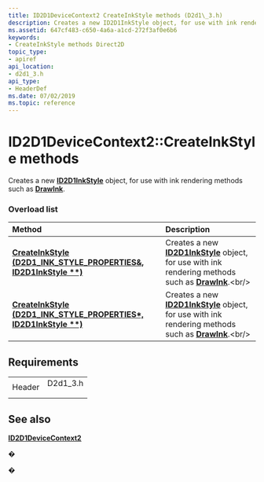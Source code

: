 ```yaml
---
title: ID2D1DeviceContext2 CreateInkStyle methods (D2d1\_3.h)
description: Creates a new ID2D1InkStyle object, for use with ink rendering methods such as DrawInk.
ms.assetid: 647cf483-c650-4a6a-a1cd-272f3af0e6b6
keywords:
- CreateInkStyle methods Direct2D
topic_type:
- apiref
api_location:
- d2d1_3.h
api_type:
- HeaderDef
ms.date: 07/02/2019
ms.topic: reference
---
```


# ID2D1DeviceContext2::CreateInkStyle methods

Creates a new [**ID2D1InkStyle**](https://msdn.microsoft.com/library/Dn900427(v=VS.85).aspx) object, for use with ink rendering methods such as [**DrawInk**](https://msdn.microsoft.com/library/Dn900379(v=VS.85).aspx).

### Overload list



| Method                                                                                                             | Description                                                                                                                                                        |
|:-------------------------------------------------------------------------------------------------------------------|:-------------------------------------------------------------------------------------------------------------------------------------------------------------------|
| [**CreateInkStyle (D2D1\_INK\_STYLE\_PROPERTIES&, ID2D1InkStyle \*\*)**](https://msdn.microsoft.com/library/Dn900369(v=VS.85).aspx)   | Creates a new [**ID2D1InkStyle**](https://msdn.microsoft.com/library/Dn900427(v=VS.85).aspx) object, for use with ink rendering methods such as [**DrawInk**](https://msdn.microsoft.com/library/Dn900379(v=VS.85).aspx).<br/> |
| [**CreateInkStyle (D2D1\_INK\_STYLE\_PROPERTIES\*, ID2D1InkStyle \*\*)**](/windows/win32/api/d2d1_3/nf-d2d1_3-id2d1devicecontext2-createinkstyle(constd2d1_ink_style_properties_id2d1inkstyle)) | Creates a new [**ID2D1InkStyle**](https://msdn.microsoft.com/library/Dn900427(v=VS.85).aspx) object, for use with ink rendering methods such as [**DrawInk**](https://msdn.microsoft.com/library/Dn900379(v=VS.85).aspx).<br/> |



## Requirements



|                   |                                                                                      |
|-------------------|--------------------------------------------------------------------------------------|
| Header<br/> | <dl> <dt>D2d1\_3.h</dt> </dl> |



## See also

<dl> <dt>

[**ID2D1DeviceContext2**](https://msdn.microsoft.com/library/Dn890789(v=VS.85).aspx)
</dt> </dl>

�

�






